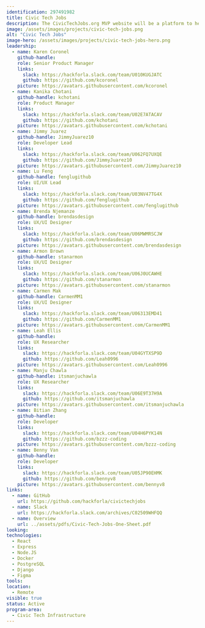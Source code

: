 ```yaml
---
identification: 297491982
title: Civic Tech Jobs
description: The CivicTechJobs.org MVP website will be a platform to help prospective volunteers find inter disciplinary projects that will be useful for their career development while contributing to positive civic impact and a CMS for Hack for LA projects to be able to list their open roles.<br><br>The tool will match volunteers by availability, role, and program area. Future iterations of the platform will focus helping volunteers find volunteer opportunities that match paid job postings, so that a volunteer can better prepare themselves for the marketplace.
image: /assets/images/projects/civic-tech-jobs.png
alt: "Civic Tech Jobs"
image-hero: /assets/images/projects/civic-tech-jobs-hero.png
leadership: 
  - name: Karen Coronel
    github-handle: 
    role: Senior Product Manager
    links:
      slack: https://hackforla.slack.com/team/U010KUGJATC
      github: https://github.com/kcoronel
    picture: https://avatars.githubusercontent.com/kcoronel
  - name: Kanika Chotani
    github-handle: kchotani
    role: Product Manager
    links:
      slack: https://hackforla.slack.com/team/U02E7ATACAV
      github: https://github.com/kchotani
    picture: https://avatars.githubusercontent.com/kchotani
  - name: Jimmy Juarez
    github-handle: JimmyJuarez10
    role: Developer Lead
    links:
      slack: https://hackforla.slack.com/team/U062FQ7UXQE
      github: https://github.com/JimmyJuarez10
    picture: https://avatars.githubusercontent.com/JimmyJuarez10
  - name: Lu Feng
    github-handle: fenglugithub
    role: UI/UX Lead
    links:
      slack: https://hackforla.slack.com/team/U03NV47TG4X
      github: https://github.com/fenglugithub
    picture: https://avatars.githubusercontent.com/fenglugithub
  - name: Brenda Njemanze
    github-handle: brendasdesign
    role: UX/UI Designer
    links:
      slack: https://hackforla.slack.com/team/U06MWMRSCJW
      github: https://github.com/brendasdesign
    picture: https://avatars.githubusercontent.com/brendasdesign
  - name: Armon Brown
    github-handle: stanarmon
    role: UX/UI Designer
    links:
      slack: https://hackforla.slack.com/team/U06J0UCAWHE
      github: https://github.com/stanarmon
    picture: https://avatars.githubusercontent.com/stanarmon
  - name: Carmen Mak
    github-handle: CarmenMM1
    role: UX/UI Designer
    links:
      slack: https://hackforla.slack.com/team/U06313EMD41
      github: https://github.com/CarmenMM1
    picture: https://avatars.githubusercontent.com/CarmenMM1
  - name: Leah Ellis
    github-handle:
    role: UX Researcher
    links:
      slack: https://hackforla.slack.com/team/U04GYTXSP9D
      github: https://github.com/Leah0996
    picture: https://avatars.githubusercontent.com/Leah0996
  - name: Manju Chawla
    github-handle: itsmanjuchawla
    role: UX Researcher
    links:
      slack: https://hackforla.slack.com/team/U06E9T37H9A
      github: https://github.com/itsmanjuchawla
    picture: https://avatars.githubusercontent.com/itsmanjuchawla
  - name: Bitian Zhang
    github-handle:
    role: Developer
    links:
      slack: https://hackforla.slack.com/team/U04H6PYK14N
      github: https://github.com/bzzz-coding
    picture: https://avatars.githubusercontent.com/bzzz-coding
  - name: Benny Van
    github-handle:
    role: Developer
    links:
      slack: https://hackforla.slack.com/team/U05JP90EHMK
      github: https://github.com/bennyv8
    picture: https://avatars.githubusercontent.com/bennyv8
links: 
  - name: GitHub
    url: https://github.com/hackforla/civictechjobs
  - name: Slack
    url: https://hackforla.slack.com/archives/C02509WHFQQ
  - name: Overview
    url: ../assets/pdfs/Civic-Tech-Jobs-One-Sheet.pdf
looking: 
technologies: 
  - React
  - Express
  - Node.JS
  - Docker
  - PostgreSQL
  - Django
  - Figma
tools: 
location: 
  - Remote
visible: true
status: Active
program-area: 
  - Civic Tech Infrastructure
---
```

